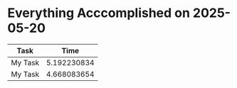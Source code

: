# Everything Acccomplished on 2025-05-20
| Task | Time |
|---|---|
| My Task | 5.192230834 |
| My Task | 4.668083654 |
